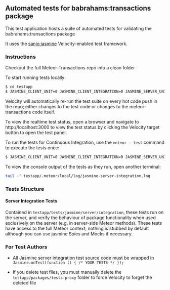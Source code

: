## Automated tests for babrahams:transactions package

This test application hosts a suite of automated tests for validating the babrahams:transactions package

It uses the [sanjo:jasmine](https://github.com/Sanjo/meteor-jasmine) Velocity-enabled test framework.

### Instructions

Checkout the full Meteor-Transactions repo into a clean folder

To start running tests locally:

```bash
$ cd testapp
$ JASMINE_CLIENT_UNIT=0 JASMINE_CLIENT_INTEGRATION=0 JASMINE_SERVER_UNIT=0 JASMINE_SERVER_INTEGRATION=1 meteor
```

Velocity will automatically re-run the test suite on every hot code push in the repo; either changes to the test code or changes to the meteor-transactions code itself.

To view the realtime test status, open a browser and navigate to http://localhost:3000 to view the test status by clicking the Velocity target button to open the test panel.

To run the tests for Continuous Integration, use the `meteor --test` command to execute the tests once:

```bash
$ JASMINE_CLIENT_UNIT=0 JASMINE_CLIENT_INTEGRATION=0 JASMINE_SERVER_UNIT=0 JASMINE_SERVER_INTEGRATION=1 meteor --test
```

To view the console output of the tests as they run, open another terminal:

```bash
tail -f testapp/.meteor/local/log/jasmine-server-integration.log
```

### Tests Structure

#### Server Integration Tests

Contained in `testapp/tests/jasmine/server/integration`, these tests run on the server, and verify the behaviour of package functionality when used exclusively on the server (e.g. in server-side Meteor methods).  These tests have access to the full Meteor context; nothing is stubbed by default although you can use jasmine Spies and Mocks if necessary.

### For Test Authors

* All Jasmine server integration test source code must be wrapped in `Jasmine.onTest(function () { /* YOUR TESTS */ });`

* If you delete test files, you must manually delete the `testapp/packages/tests-proxy` folder to force Velocity to forget the deleted file




